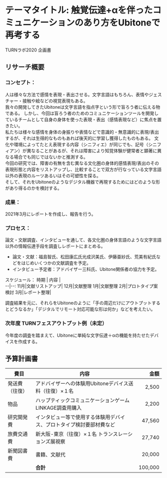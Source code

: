 # テーマタイトル: **触覚伝達+αを伴ったコミュニケーションのあり方をUbitoneで再考する**
TURNラボ2020 企画書

## リサーチ概要
### コンセプト：
人は様々な方法で感情を表現・表出させる。文字言語はもちろん、表情やジェスチャー・接触や絵などの視覚表現もある。  
我々の開発してきたUbitoneは文字言語を指点字という形で盲ろう者に伝える物である。
しかし、今回は盲ろう者のためのコミュニケーションツールを開発しているチームとして自身の身体を使った表現・表出（感情表現など）に焦点を置きたい。  
私たちは様々な感情を身体の身振りや表情などで意識的・無意識的に表現/表出するが、それは生得的なものもあれば後天的に学習し獲得したものもある。
文化や環境によってたとえ表現する内容（シニフィエ）が同じでも、記号（シニフィアン）が異なることがあるが、それは障害により知覚体験が健常者と顕著に異なる場合でも同じではないかと推測する。  
今回の研究では、障害の有無を含む異なる文化圏の身体的感情表現/表出のその表現形態と内容をリストアップし、比較することで双方が行なっている文字言語以外の表現のルーツあるいはその可塑性を探る。  
そして、それをUbitoneのようなデジタル機器で再現するためにはどのような形があり得るのかを検討する。  

### 成果：
2021年3月にレポートを作成し、報告を行う。

### プロセス：
論文・文献調査、インタビューを通して、各文化圏の身体言語のような文字言語以外の情報伝達手段を調査しレポートにまとめる。
* 論文・文献：福島智氏、松田康広氏光成沢美氏、伊藤亜紗氏、荒美有紀氏などをはじめいくつかの文献調査を予定。
* インタビュー予定者：アドバイザー三科氏、Ubitone関係者の協力を予定。

スケジュール：
時期 | 内容 |  
--|--:
11月|文献リストアップ|
12月|文献整理
1月|文献整理
2月|プロトタイプ案検討
3月|レポート整理|

調査結果を元に、それらをUbitoneのように「手の周辺だけにアウトプットするとどうなるか」「デジタルでリモート対応可能な形は何か」などを考えたい。

### 次年度 TURNフェスアウトプット例（未定）
今年度の調査を踏まえて、Ubitoneに単純な文字伝達＋αの機能を持たせたデバイスを作成する。

## 予算計画書

費目 | 内容 | 金額 
--|--|--:
発送費（往復）|アドバイザーへの体験用Ubitoneデバイス送料（往復）×１名|2,500
物品|ハップティックコミュニケーションゲームLINKAGE調査用購入|2,200
研究開発費|インタビュー等で使用する体験用デバイス、プロトタイプ検討要部材費など|47,560
旅費交通費|新大阪-東京（往復）×１名 トランスレーションズ展視察|27,740
新聞図書費|書籍、文献代|20,000
&nbsp;|**合計**|100,000|
